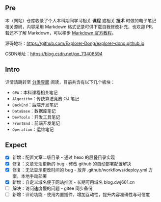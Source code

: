 ## Pre

本（网站）仓库收录了个人本科期间学习相关 **课程** 或相关 **技术** 时做的电子笔记相关源码，内容采用 Markdown 格式记录可供下载自我修改补充，也欢迎 PR。若还不了解 Markdown，可以移步 [Markdown 官方教程](https://markdown.com.cn/)。

源码地址：<https://github.com/Explorer-Dong/explorer-dong.github.io>

CSDN地址：<https://blog.csdn.net/qq_73408594>

## Intro

详情请跳转至 [分类界面](https://explorer-dong.github.io/categories/) 阅读，目前共含有以下几个板块：

- `GPA`：本科课程相关笔记
- `Algorithm`：传统算法竞赛 OJ 笔记
- `BackEnd`：后端开发笔记
- `DataBase`：数据库笔记
- `DevTools`：开发工具笔记
- `FrontEnd`：前端开发笔记
- `Operation`：运维笔记

## Expect

- [x] 新增：配置文章二级目录 - 通过 hexo 的层叠目录实现
- [x] 修复：文章无法更新的 bug - 修改 github 的自动部署配置解决
- [x] 修复：无法显示更改时间的 bug - 放弃 .github/workflows/deploy.yml 方案，本地手动部署
- [x] 新增：自定义域名便于网站推流 - 长期可用域名 blog.dwj601.cn
- [ ] 解决：访问速度慢的问题 - gitee 同步备份
- [ ] 新增：评论功能 - 使用内置插件，增加互动性，提升内容准确性与可信度
